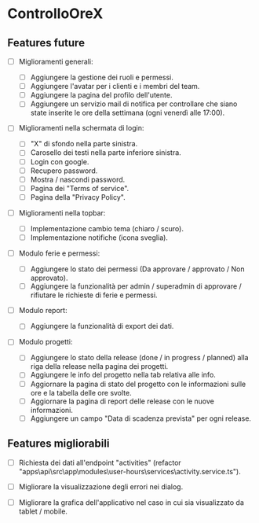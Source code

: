 # ControlloOreX

## Features future

- [ ] Miglioramenti generali:

  - [ ] Aggiungere la gestione dei ruoli e permessi.
  - [ ] Aggiungere l'avatar per i clienti e i membri del team.
  - [ ] Aggiungere la pagina del profilo dell'utente.
  - [ ] Aggiungere un servizio mail di notifica per controllare che siano state inserite le ore della settimana (ogni venerdì alle 17:00).

- [ ] Miglioramenti nella schermata di login:

  - [ ] "X" di sfondo nella parte sinistra.
  - [ ] Carosello dei testi nella parte inferiore sinistra.
  - [ ] Login con google.
  - [ ] Recupero password.
  - [ ] Mostra / nascondi password.
  - [ ] Pagina dei "Terms of service".
  - [ ] Pagina della "Privacy Policy".

- [ ] Miglioramenti nella topbar:

  - [ ] Implementazione cambio tema (chiaro / scuro).
  - [ ] Implementazione notifiche (icona sveglia).

- [ ] Modulo ferie e permessi:

  - [ ] Aggiungere lo stato dei permessi (Da approvare / approvato / Non approvato).
  - [ ] Aggiungere la funzionalità per admin / superadmin di approvare / rifiutare le richieste di ferie e permessi.

- [ ] Modulo report:

  - [ ] Aggiungere la funzionalità di export dei dati.

- [ ] Modulo progetti:
  - [ ] Aggiungere lo stato della release (done / in progress / planned) alla riga della release nella pagina dei progetti.
  - [ ] Aggiungere le info del progetto nella tab relativa alle info.
  - [ ] Aggiornare la pagina di stato del progetto con le informazioni sulle ore e la tabella delle ore svolte.
  - [ ] Aggiornare la pagina di report delle release con le nuove informazioni.
  - [ ] Aggiungere un campo "Data di scadenza prevista" per ogni release.

## Features migliorabili

- [ ] Richiesta dei dati all'endpoint "activities" (refactor "apps\api\src\app\modules\user-hours\services\activity.service.ts").

- [ ] Migliorare la visualizzazione degli errori nei dialog.

- [ ] Migliorare la grafica dell'applicativo nel caso in cui sia visualizzato da tablet / mobile.
